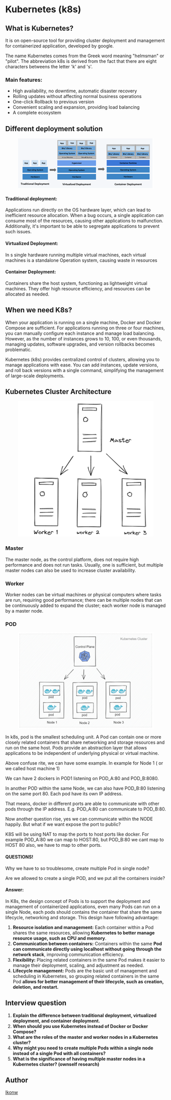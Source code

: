 # Kubernetes (k8s)

## What is Kubernetes?

It is on open-source tool for providing cluster deployment and management for containerized application, developed by google.

The name Kubernetes comes from the Greek word meaning "helmsman" or "pilot". The abbreviation k8s is derived from the fact that there are eight characters betweens the letter 'k' and 's'.

### Main features:

* High availability, no downtime, automatic disaster recovery
* Rolling updates without affecting normal business operations
* One-click Rollback to previous version
* Convenient scaling and expansion, providing load balancing
* A complete ecosystem

## Different deployment solution

<figure><img src="../.gitbook/assets/image (1) (1) (1).png" alt=""><figcaption></figcaption></figure>

#### Traditional deployment:

Applications run directly on the OS hardware layer, which can lead to inefficient resource allocation. When a bug occurs, a single application can consume most of the resources, causing other applications to malfunction. Additionally, it's important to be able to segregate applications to prevent such issues.

#### Virtualized Deployment:

In s single hardware running multiple virtual machines, each virtual machines is a standalone Operation system, causing waste in resources

#### Container Deployment:

Containers share the host system, functioning as lightweight virtual machines. They offer high resource efficiency, and resources can be allocated as needed.

## When we need K8s?

When your application is running on a single machine, Docker and Docker Compose are sufficient. For applications running on three or four machines, you can manually configure each instance and manage load balancing. However, as the number of instances grows to 10, 100, or even thousands, managing updates, software upgrades, and version rollbacks becomes problematic.

Kubernetes (k8s) provides centralized control of clusters, allowing you to manage applications with ease. You can add instances, update versions, and roll back versions with a single command, simplifying the management of large-scale deployments.

## Kubernetes Cluster Architecture

<figure><img src="../.gitbook/assets/image (2) (1) (1).png" alt=""><figcaption></figcaption></figure>

### Master

The master node, as the control platform, does not require high performance and does not run tasks. Usually, one is sufficient, but multiple master nodes can also be used to increase cluster availability.

### Worker

Worker nodes can be virtual machines or physical computers where tasks are run, requiring good performance; there can be multiple nodes that can be continuously added to expand the cluster; each worker node is managed by a master node.

### POD

<figure><img src="../.gitbook/assets/image (3) (1).png" alt=""><figcaption></figcaption></figure>

In k8s, pod is the smallest scheduling unit. A Pod can contain one or more closely related containers that share networking and storage resources and run on the same host. Pods provide an abstraction layer that allows applications to be independent of underlying physical or virtual machine.

Above confuse rite, we can have some example. In example for Node 1 ( or we called host machine 1)

We can have 2 dockers in POD1 listening on POD\_A:80 and POD\_B:8080.

In another POD within the same Node, we can also have POD\_B:80 listening on the same port 80. Each pod have its own IP address.

That means, docker in different ports are able to communicate with other pods through the IP address. E.g. POD\_A:80 can communicate to POD\_B:80.

Now another question rise, yes we can communicate within the NODE happily. But what if we want expose the port to public?

K8S will be using NAT to map the ports to host ports like docker. For example  POD\_A:80 we can map to HOST:80, but POD\_B:80 we cant map to HOST 80 also, we have to map to other ports.

#### QUESTIONS!

Why we have to so troublesome, create multiple Pod in single node?&#x20;

Are we allowed to create a single POD, and we put all the containers inside?

#### Answer:

In K8s, the design concept of Pods is to support the deployment and management of containerized applications, even many Pods can run on a single Node, each pods should contains the container that share the same lifecycle, networking and storage. This design have following advantage:

1. **Resource isolation and management:** Each container within a Pod shares the same resources, allowing **Kubernetes to better manage resource usage, such as CPU and memory**.
2. **Communication between containers:** Containers within the same **Pod can communicate directly using localhost without going through the network stack**, improving communication efficiency.
3. **Flexibility:** Placing related containers in the same Pod makes it easier to manage their deployment, scaling, and adjustment as needed.
4. **Lifecycle management:** Pods are the basic unit of management and scheduling in Kubernetes, so grouping related containers in the same Pod **allows for better management of their lifecycle, such as creation, deletion, and restart.**

## Interview question

1. **Explain the difference between traditional deployment, virtualized deployment, and container deployment.**
2. **When should you use Kubernetes instead of Docker or Docker Compose?**
3. **What are the roles of the master and worker nodes in a Kubernetes cluster?**
4. **Why might you need to create multiple Pods within a single node instead of a single Pod with all containers?**
5. **What is the significance of having multiple master nodes in a Kubernetes cluster? (ownself research)**

## Author

[Ikonw](https://github.com/Ik0nw)
